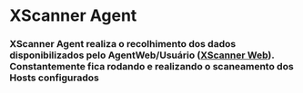 # XScanner Agent

### XScanner Agent realiza o recolhimento dos dados disponibilizados pelo AgentWeb/Usuário ([XScanner Web](https://github.com/lvluanvinicius/xscanner)). Constantemente fica rodando e realizando o scaneamento dos Hosts configurados
